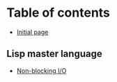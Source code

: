 # Table of contents

* [Initial page](README.md)

## Lisp master language

* [Non-blocking I/O](lisp-master-language/non-blocking-i-o.md)

